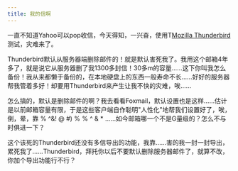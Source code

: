 ```yaml
---
title: 我的信啊
---
```

一直不知道Yahoo可以pop收信，今天得知，一兴奋，使用T[Mozilla Thunderbird][0]测试，灾难来了。

Thunderbird默认从服务器端删除邮件的！就是默认害死我了。我用这个邮箱4年多了，就是说它从服务器删了我1300多封信！30多m的容量……这下你叫我怎么备份！我从来都懒于备份的，在本地硬盘上的东西一般寿命不长……好好的服务器帮我管着多好！却要用Thunderbird来产生让我不快的灾难，唉……

怎么搞的，默认是删除邮件的啊？我去看看Foxmail，默认设置也是这样……估计是以前邮箱容量有限，于是这些客户端自作聪明"人性化"地帮我们设置好了，唉，倒，晕，靠 % ^&! @ \#) % % ^ & \* ……如今邮箱哪一个不是G量级的？怎么不与时俱进一下？

这个该死的Thunderbird还没有多信导出的功能，我靠……害的我一封一封导出，累死我了……Thunderbird，拜托你以后不要默认删除服务器邮件了，就算不改，你加个导出功能行不行？

[0]: http://www.mozilla.org/projects/thunderbird/

